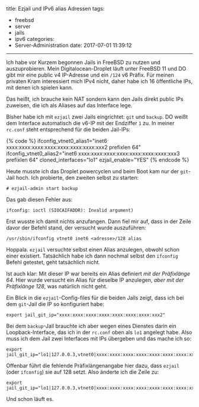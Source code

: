 title: Ezjail und IPv6 alias Adressen
tags:
  - freebsd
  - server
  - jails
  - ipv6
categories:
  - Server-Administration
date: 2017-07-01 11:39:12
---

Ich habe vor Kurzem begonnen Jails in FreeBSD zu nutzen und auszuprobieren. Mein Digitalocean-Droplet läuft unter FreeBSD 11 und DO gibt mir eine public v4 IP-Adresse und ein `/124` v6 Präfix. Für meinen privaten Kram interessiert mich IPv4 nicht, daher habe ich 16 öffentliche IPs, mit denen ich spielen kann.

Das heißt, ich brauche kein NAT sondern kann den Jails direkt public IPs zuweisen, die ich als Aliases auf das Interface lege.

Bisher habe ich mit `ezjail` zwei Jails eingrichtet: `git` und `backup`. DO weißt dem Interface automatisch die v6-IP mit der Endziffer `1` zu. In meiner `rc.conf` steht entsprechend für die beiden Jail-IPs:

{% code %}
ifconfig_vtnet0_alias1="inet6 xxxx:xxxx:xxxx:xxxx:xxxx:xxxx:xxxx:xxx2 prefixlen 64"
ifconfig_vtnet0_alias2="inet6 xxxx:xxxx:xxxx:xxxx:xxxx:xxxx:xxxx:xxx3 prefixlen 64"
cloned_interfaces="lo1"
ezjail_enable="YES"
{% endcode %}

Heute musste ich das Droplet powercyclen und beim Boot kam nur der `git`-Jail hoch. Ich probierte, den zweiten selbst zu starten:

	# ezjail-admin start backup

Das gab diesen Fehler aus:

	ifconfig: ioctl (SIOCAIFADDR): Invalid argument)

Erst wusste ich damit nichts anzufangen. Dann fiel mir auf, dass in der Zeile davor der Befehl stand, der versucht wurde auszuführen:

	/usr/sbin/ifconfig vtnet0 inet6 <adresse>/128 alias

Hoppala. `ezjail` versuchte selbst einen Alias anzulegen, obwohl schon einer existiert. Tatsächlich habe ich dann nochmal selbst den `ifconfig` Befehl getestet, geht tatsächlich nicht.

Ist auch klar: Mit dieser IP war bereits ein Alias definiert _mit der Präfixlänge 64_. Hier wurde versucht ein Alias für dieselbe IP anzulegen, _aber mit der Präfixlänge 128_, was natürlich nicht geht.

Ein Blick in die `ezjail`-Config-files für die beiden Jails zeigt, dass ich bei dem `git`-Jail die IP so konfiguriert habe:

	export jail_git_ip="xxxx:xxxx:xxxx:xxxx:xxxx:xxxx:xxxx:xxx2"

Bei dem `backup`-Jail brauchte ich aber wegen eines Dienstes darin ein Loopback-Interface, das ich in der `rc.conf` oben als `lo1` angelegt habe. Also muss ich dem Jail zwei Interfaces mit IPs übergeben und das mache ich so:

	export jail_git_ip="lo1|127.0.0.3,vtnet0|xxxx:xxxx:xxxx:xxxx:xxxx:xxxx:xxxx:xxx3"

Offenbar führt die fehlende Präfixlängenangabe hier dazu, dass `ezjail` (oder `ifconfig`) sie auf 128 setzt. Also änderte ich die Zeile zu: 

	export jail_git_ip="lo1|127.0.0.3,vtnet0|xxxx:xxxx:xxxx:xxxx:xxxx:xxxx:xxxx:xxx3/64"

Und schon läuft es.

